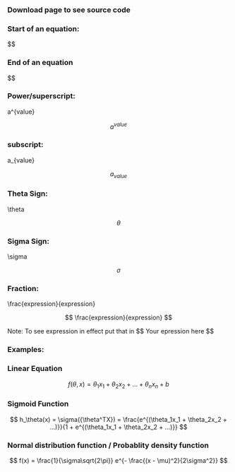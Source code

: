 ### Download page to see source code
### Start of an equation: 
\$$
### End of an equation
\$$
### Power/superscript:
a^{value}

$$ a^{value} $$
### subscript:
a_{value}

$$ a_{value} $$
### Theta Sign:
\theta

$$ \theta $$
### Sigma Sign:
\sigma

$$ \sigma $$
### Fraction:
\frac{expression}{expression}

$$ \frac{expression}{expression} $$


Note: To see expression in effect put that in \$$ Your epression here \$$

### Examples:
### Linear Equation
$$ f(\theta, x) = \theta_1x_1 + \theta_2x_2 + ...+ \theta_nx_n + b
$$

### Sigmoid Function 
$$
h_\theta(x) = \sigma({\theta^TX}) = \frac{e^{(\theta_1x_1 + \theta_2x_2 + ...)}}{1 + e^{(\theta_1x_1 + \theta_2x_2 + ...)}}
$$

### Normal distribution function / Probablity density function
$$
f(x) = \frac{1}{\sigma\sqrt{2\pi}}
e^{- \frac{(x - \mu)^2}{2\sigma^2}}
$$
